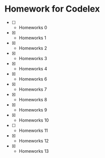# Homework for Codelex

- [ ] - Homeworks 0 
- [x] - Homeworks 1
- [x] - Homeworks 2
- [x] - Homeworks 3
- [x] - Homeworks 4
- [x] - Homeworks 6
- [x] - Homeworks 7
- [x] - Homeworks 8
- [x] - Homeworks 9
- [x] - Homeworks 10
- [ ] - Homeworks 11
- [x] - Homeworks 12
- [x] - Homeworks 13